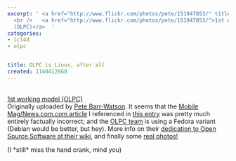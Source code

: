 ```yaml
---
excerpt: ' <a href="http://www.flickr.com/photos/pete/151947853/" title="photo sharing"></a>
  <br />   <a href="http://www.flickr.com/photos/pete/151947853/">1st working model
  (OLPC)</a>  '
categories:
- ict4d
- olpc


title: OLPC is Linux, after all
created: 1148412868
---
```

 <a href="http://www.flickr.com/photos/pete/151947853/" title="photo sharing"></a> <br />   <a href="http://www.flickr.com/photos/pete/151947853/">1st working model (OLPC)</a>  <br />  Originally uploaded by <a href="http://www.flickr.com/people/pete/">Pete Barr-Watson</a>. 
It seems that the <a href="http://www.mobilemag.com/content/100/334/C7236/">Mobile Mag/News.com.com article</a> I referenced in <a href="http://www.joncamfield.com/blog/2006/04/post.html">this entry</a> was pretty much entirely factually incorrect; and the <a href="http://laptop.org">OLPC team</a> is using a Fedora variant (Debian would be better, but hey).  More info on their <a href="http://wiki.laptop.org/index.php/OLPC_on_open_source_software">dedication to Open Source Software at their wiki</a>, and finally some <a href="http://www.flickr.com/photos/pete/sets/72057594143224765/">real photos!</a>

<p>(I *still* miss the hand crank, mind you)<br />
<br clear="right"><br />
</p>

